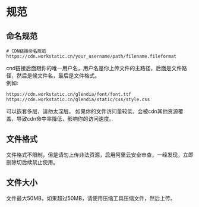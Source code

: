 # 规范
## 命名规范
```
# CDN链接命名规范
https://cdn.workstatic.cn/your_username/path/filename.fileformat
```
cnd链接后面跟你的唯一用户名，用户名是你上传文件的主路径，后面是文件路径，然后是候文件名，最后是文件格式。  
例如:  
```
https://cdn.workstatic.cn/glendia/font/font.ttf
https://cdn.workstatic.cn/glendia/static/css/style.css
```
可以嵌套多层，请勿太深层。
如果你的文件访问量较低，会被cdn其他资源覆盖，导致cdn命中率降低，影响你的访问速度。
## 文件格式
文件格式不限制，但是请勿上传非法资源，启用阿里云安全审查，一经发现，立即删除切后续禁止使用。
## 文件大小
文件最大50MB，如果超过50MB，请使用压缩工具压缩文件，然后上传。